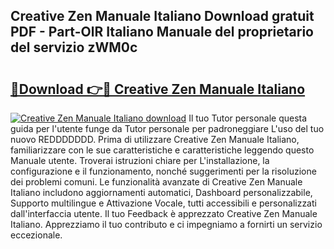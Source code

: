 ## Creative Zen Manuale Italiano Download gratuit PDF - Part-OlR Italiano Manuale del proprietario del servizio zWM0c

# <h2><a href="http://df9gmrd.blite.top/?on=Creative+Zen+Manuale+Italiano">🔗Download 👉🔴 Creative Zen Manuale Italiano</a></h2>

[![Creative Zen Manuale Italiano download](https://i.imgur.com/lujVjoI.png)](http://df9gmrd.blite.top/?on=Creative+Zen+Manuale+Italiano)
Il tuo Tutor personale questa guida per l'utente funge da Tutor personale per padroneggiare L'uso del tuo nuovo REDDDDDDD. Prima di utilizzare Creative Zen Manuale Italiano, familiarizzare con le sue caratteristiche e caratteristiche leggendo questo Manuale utente. Troverai istruzioni chiare per L'installazione, la configurazione e il funzionamento, nonché suggerimenti per la risoluzione dei problemi comuni. Le funzionalità avanzate di Creative Zen Manuale Italiano includono aggiornamenti automatici, Dashboard personalizzabile, Supporto multilingue e Attivazione Vocale, tutti accessibili e personalizzati dall'interfaccia utente. Il tuo Feedback è apprezzato Creative Zen Manuale Italiano. Apprezziamo il tuo contributo e ci impegniamo a fornirti un servizio eccezionale.
